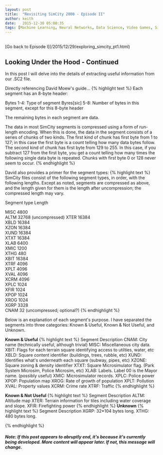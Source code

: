 ```yaml
---
layout: post
title:  "Revisiting SimCity 2000 - Episode II"
author: keith
date:   2015-12-30 05:00:35
tags: [Machine Learning, Neural Networks, Data Science, Video Games, SimCity, Simulation, Hex Editing]
---
```

<br>
[Go back to Episode I](/2015/12/29/exploring_simcity_pt1.html)
<br>

## Looking Under the Hood - Continued
In this post I will delve into the details of extracting useful information from our .SC2 file.

Directly referencing David Moew's guide...
{% highlight text %}
Each segment has an 8-byte header:

Bytes 1-4: Type of segment
Byres[sic] 5-8: Number of bytes in this segment, except for this 8-byte header

The remaining bytes in each segment are data.

The data in most SimCity segments is compressed using a form of run-length
encoding.  When this is done, the data in the segment consists of a series
of chunks of two kinds.  The first kind of chunk has first byte from 1 to
127;  in this case the first byte is a count telling how many data bytes
follow.  The second kind of chunk has first byte from 129 to 255.  In this
case, if you subtract 127 from the first byte, you get a count telling how
many times the following single data byte is repeated.  Chunks with first
byte 0 or 128 never seem to occur.
{% endhighlight %}

David also provides a primer for the segment types:
{% highlight text %}
SimCity files consist of the following segment types, in order, with the
following lengths.  Except as noted, segments are compressed as above, and
the length given for them is the length after uncompression; the compressed
length may vary.

Segment type     Length

MISC              4800    
ALTM             32768  (uncompressed)
XTER             16384    
XBLD             16384    
XZON             16384    
XUND             16384    
XTXT             16384    
XLAB              6400    
XMIC              1200    
XTHG               480    
XBIT             16384    
XTRF              4096    
XPLT              4096    
XVAL              4096    
XCRM              4096    
XPLC              1024    
XFIR              1024    
XPOP              1024    
XROG              1024    
XGRP              3328    
CNAM                32  (uncompressed; optional?)
{% endhighlight %}

Below is an explanation of each segment's purpose. I have separated the segments into three categories: Known & Useful, Known & Not Useful, and Unknown.

**Known & Useful**
{% highlight text %}
Segment     Description
 CNAM:      City name (technically useful, although trivial)
 MISC:      Miscellaneous city data.
 XBIT:      Flags for each terrain square identifying access to utilties, water, etc
 XBLD:      Square content identifier (buildings, trees, rubble, etc)
 XUND:      Identifies what's underneath each square (subway, pipes, etc)
XZONE:      Square zoning & density identifier
 XTXT:      Square Microsimulator flag. (Park System Microsim, Police Microsim, etc)
 XLAB:      Labels. Label 00 is the Mayor name. (possibly useful)
 XMIC:      Microsimulator records.
 XPLC:      Police power
 XPOP:      Population map
 XROG:      Rate of growth of population
 XPLT:      Pollution
 XVAL:      Property values
 XCRM:      Crime rate
 XTRF:      Traffic
{% endhighlight %}

**Known & Not Useful**
{% highlight text %}
Segment     Description
 ALTM:      Altitude map
 XTER:      Terrain information for tiles including water coverage and slope.
 XFIR:      Firefighting power
{% endhighlight %}
**Unknown**
{% highlight text %}
Segment     Description
 XGRP:      32*104 bytes long.
 XTHG:      480 bytes long.

{% endhighlight %}

##### _**Note: If this post appears to abruptly end, it's because it's currently being developed. More content will appear later. If not, this message will change.**_
